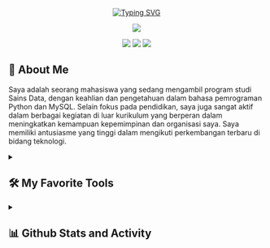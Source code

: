 <!-- Typing SVG by DenverCoder1 - https://github.com/DenverCoder1/readme-typing-svg -->
<p align="center">
 <a href="https://git.io/typing-svg">
   <img src="https://readme-typing-svg.demolab.com?font=Bree+Serif&weight=400&size=27&pause=1000&color=0096FF&center=true&width=525&height=40&lines=Hi+There!%2C+Welcome+to+My+Github" alt="Typing SVG" /></a>
</p>

<!-- Background -->
<p align="center">
 <a>
  <img src="https://media.licdn.com/dms/image/D5616AQECle_ksDlpMg/profile-displaybackgroundimage-shrink_350_1400/0/1693974965940?e=1699488000&v=beta&t=3oX1Ikkz4WH8zeuBb7qDMUcznz3bjJbf-LyAKbr0_8c"></a>
</p>

<!-- Social icons section -->
<p align="center">
 <a href="https://www.linkedin.com/in/andrysyvamldni/">
  <img src="https://img.shields.io/badge/LinkedIn-0077B5?style=for-the-badge&logo=linkedin&logoColor=white"/></a>
 <a href="https://www.instagram.com/andrymldni/">
  <img src="https://img.shields.io/badge/Instagram-E1306C?style=for-the-badge&logo=instagram&logoColor=white"/></a>
 <a href="https://twitter.com/Shinkudoo">
  <img src="https://img.shields.io/badge/Twitter-1DA1F2?style=for-the-badge&logo=twitter&logoColor=white"/></a>
</p>

<h2>👨 About Me</h2>
 <p align="left">
  Saya adalah seorang mahasiswa yang sedang mengambil program studi Sains Data, dengan keahlian dan pengetahuan dalam bahasa pemrograman Python dan MySQL. Selain fokus pada pendidikan, saya juga sangat aktif dalam berbagai kegiatan di luar kurikulum yang berperan dalam meningkatkan kemampuan kepemimpinan dan organisasi saya. Saya memiliki antusiasme yang tinggi dalam mengikuti perkembangan terbaru di bidang teknologi.
 </p>

<details> 
 <summary><h2>🛠️ My Favorite Tools</h2></summary>
 <!-- Some badges are from https://github.com/tandpfun/skill-icons#icons-list -->
 <h3>👨‍💻 Programming and Markup Languages</h3>
  <p align="left">
    <a href="https://skillicons.dev">
      <img src="https://skillicons.dev/icons?i=js,html,css,bash,php,python,r,haskell,scala" /></a>
  </p>

 <h3>🧰 Frameworks and Libraries</h3>
  <p align="left">
   <a href="https://skillicons.dev">
     <img src="https://skillicons.dev/icons?i=tensorflow,flask,figma,bootstrap,wordpress" /></a>
  </p>

<h3>🗄️ Databases and Cloud Hosting</h3>
  <p align="left">
   <a href="https://skillicons.dev">
     <img src="https://skillicons.dev/icons?i=github,mongodb,mysql,sqlite,replit,aws" /></a>
  </p>

<h3>💻 Software and Tools</h3>
  <p align="left">
   <a href="https://skillicons.dev">
     <img src="https://skillicons.dev/icons?i=vscode,discord,stackoverflow" /></a>
  </p>
</details>
 
<details> 
<summary><h2>📊 Github Stats and Activity</h2></summary>

<h3>🔥 Streak Stats</h3>

![andrymldni's Streak](https://github-readme-streak-stats.herokuapp.com/?user=andrymldni&theme=default&hide_border=false)
<h3>💻 GitHub Profile Stats</h3>

![andrymldni's Stats](https://github-readme-stats.vercel.app/api?username=andrymldni&theme=default&show_icons=true&hide_border=false&count_private=true)
![andrymldni's Top Languages](https://github-readme-stats.vercel.app/api/top-langs/?username=andrymldni&theme=default&show_icons=true&hide_border=false&layout=compact)
